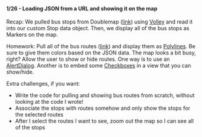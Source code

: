 #### 1/26 - Loading JSON from a URL and showing it on the map
Recap: We pulled bus stops from Doublemap ([link](https://northwestern.doublemap.com/map/v2/stops))
using [Volley](https://developer.android.com/training/volley/index.html) and read it into our custom Stop data object.
Then, we display all of the bus stops as Markers on the map.

Homework: Pull all of the bus routes ([link](https://northwestern.doublemap.com/map/v2/routes))
and display them as [Polylines](https://developers.google.com/android/reference/com/google/android/gms/maps/model/Polyline).
Be sure to give them colors based on the JSON data. The map looks a bit busy, right?
Allow the user to show or hide routes. One way is to use an [AlertDialog](http://www.learn-android-easily.com/2013/01/adding-check-boxes-in-dialog.html).
Another is to embed some [Checkboxes](https://developer.android.com/guide/topics/ui/controls/checkbox.html) in a view that you can show/hide.

Extra challenges, if you want:
* Write the code for pulling and showing bus routes from scratch, without looking at the code I wrote!
* Associate the stops with routes somehow and only show the stops for the selected routes
* After I select the routes I want to see, zoom out the map so I can see all of the stops
